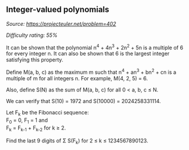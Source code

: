 Integer-valued polynomials
--------------------------

*Source: https://projecteuler.net/problem=402*


*Difficulty rating: 55%*

It can be shown that the polynomial n<sup>4</sup> + 4n<sup>3</sup> + 2n<sup>2</sup> + 5n is a
multiple of 6 for every integer n. It can also be shown that 6 is the
largest integer satisfying this property.

Define M(a, b, c) as the maximum m such that n<sup>4</sup> + an<sup>3</sup> + bn<sup>2</sup> + cn
is a multiple of m for all integers n. For example, M(4, 2, 5) = 6.

Also, define S(N) as the sum of M(a, b, c) for all 0 \< a, b, c ≤ N.

We can verify that S(10) = 1972 and S(10000) = 2024258331114.

Let F<sub>k</sub> be the Fibonacci sequence:\
 F<sub>0</sub> = 0, F<sub>1</sub> = 1 and\
 F<sub>k</sub> = F<sub>k-1</sub> + F<sub>k-2</sub> for k ≥ 2.

Find the last 9 digits of Σ S(F<sub>k</sub>) for 2 ≤ k ≤ 1234567890123.
